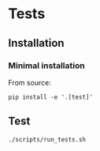 # Tests

## Installation

### Minimal installation

From source:
```
pip install -e '.[test]'
```

## Test

```
./scripts/run_tests.sh
```
